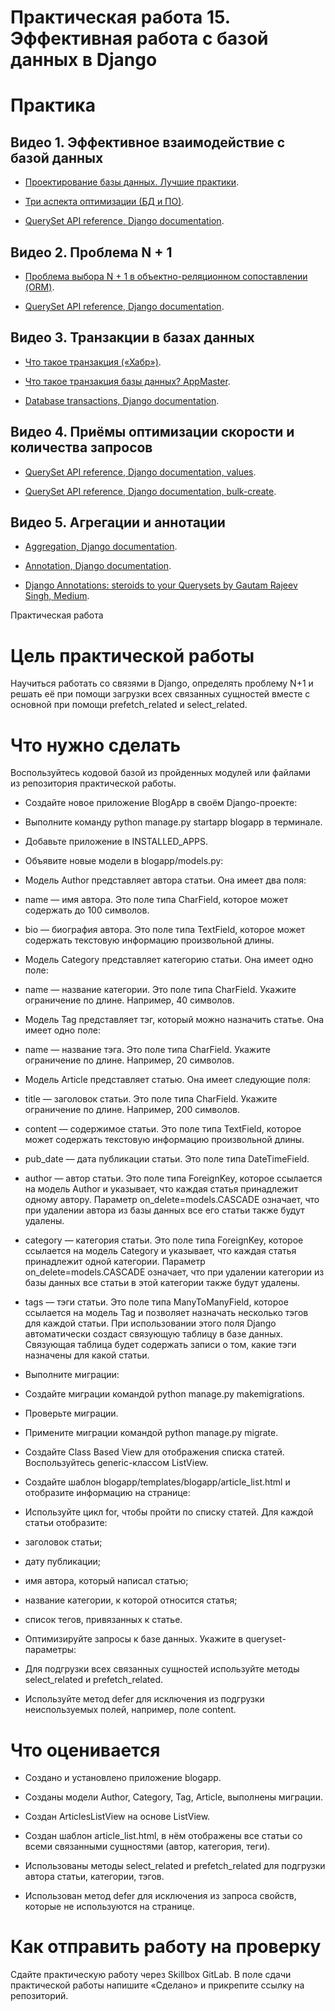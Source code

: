 # Практическая работа 15. Эффективная работа с базой данных в Django

# Практика 

## Видео 1. Эффективное взаимодействие с базой данных

- [Проектирование базы данных. Лучшие практики](https://habr.com/ru/company/otus/blog/471016/).
    
- [Три аспекта оптимизации (БД и ПО)](https://habr.com/ru/post/349910/).
    
- [QuerySet API reference, Django documentation](https://docs.djangoproject.com/en/4.1/ref/models/querysets/#select-related).
    

## Видео 2. Проблема N + 1

- [Проблема выбора N + 1 в объектно-реляционном сопоставлении (ORM)](https://intellect.icu/problema-vybora-n-1-o-v-obektno-relyatsionnogo-sopostavleniya-orm-8653).
    
- [QuerySet API reference, Django documentation](https://docs.djangoproject.com/en/4.1/ref/models/querysets/#select-related).
    

## Видео 3. Транзакции в базах данных

- [Что такое транзакция («Хабр»)](https://habr.com/ru/post/537594/).
    
- [Что такое транзакция базы данных? AppMaster](https://appmaster.io/ru/blog/chto-takoe-tranzaktsiia-bazy-dannykh).
    
- [Database transactions, Django documentation](https://docs.djangoproject.com/en/4.1/topics/db/transactions/).
    

## Видео 4. Приёмы оптимизации скорости и количества запросов

- [QuerySet API reference, Django documentation, values](https://docs.djangoproject.com/en/4.1/ref/models/querysets/#values).
    
- [QuerySet API reference, Django documentation, bulk-create](https://docs.djangoproject.com/en/4.1/ref/models/querysets/#bulk-create).
    

## Видео 5. Агрегации и аннотации

- [Aggregation, Django documentation](https://docs.djangoproject.com/en/4.1/topics/db/aggregation/).
    
- [Annotation, Django documentation](https://docs.djangoproject.com/en/4.1/topics/db/aggregation/#joins-and-aggregates). 
    
- [Django Annotations: steroids to your Querysets by Gautam Rajeev Singh, Medium](https://medium.com/@singhgautam7/django-annotations-steroids-to-your-querysets-766231f0823a).
    

  

Практическая работа

# Цель практической работы

Научиться работать со связями в Django, определять проблему N+1 и решать её при помощи загрузки всех связанных сущностей вместе с основной при помощи prefetch_related и select_related.

# Что нужно сделать

Воспользуйтесь кодовой базой из пройденных модулей или файлами из репозитория практической работы.

  

- Создайте новое приложение BlogApp в своём Django-проекте: 
    

- Выполните команду python manage.py startapp blogapp в терминале.
    
- Добавьте приложение в INSTALLED_APPS.
    

- Объявите новые модели в blogapp/models.py:
    
- Модель Author представляет автора статьи. Она имеет два поля:
    

- name — имя автора. Это поле типа CharField, которое может содержать до 100 символов.
    
- bio — биография автора. Это поле типа TextField, которое может содержать текстовую информацию произвольной длины.
    

  

- Модель Category представляет категорию статьи. Она имеет одно поле:
    

- name — название категории. Это поле типа CharField. Укажите ограничение по длине. Например, 40 символов.
    

  

- Модель Tag представляет тэг, который можно назначить статье. Она имеет одно поле:
    

- name — название тэга. Это поле типа CharField. Укажите ограничение по длине. Например, 20 символов.
    

  

- Модель Article представляет статью. Она имеет следующие поля:
    

- title — заголовок статьи. Это поле типа CharField. Укажите ограничение по длине. Например, 200 символов.
    
- content — содержимое статьи. Это поле типа TextField, которое может содержать текстовую информацию произвольной длины.
    
- pub_date — дата публикации статьи. Это поле типа DateTimeField.
    
- author — автор статьи. Это поле типа ForeignKey, которое ссылается на модель Author и указывает, что каждая статья принадлежит одному автору. Параметр on_delete=models.CASCADE означает, что при удалении автора из базы данных все его статьи также будут удалены.
    
- category — категория статьи. Это поле типа ForeignKey, которое ссылается на модель Category и указывает, что каждая статья принадлежит одной категории. Параметр on_delete=models.CASCADE означает, что при удалении категории из базы данных все статьи в этой категории также будут удалены.
    
- tags — тэги статьи. Это поле типа ManyToManyField, которое ссылается на модель Tag и позволяет назначать несколько тэгов для каждой статьи. При использовании этого поля Django автоматически создаст связующую таблицу в базе данных. Связующая таблица будет содержать записи о том, какие тэги назначены для какой статьи.
    

  

- Выполните миграции:
    

- Создайте миграции командой python manage.py makemigrations.
    
- Проверьте миграции.
    
- Примените миграции командой python manage.py migrate.
    

- Создайте Class Based View для отображения списка статей. Воспользуйтесь generic-классом ListView. 
    
- Создайте шаблон blogapp/templates/blogapp/article_list.html и отобразите информацию на странице:
    

- Используйте цикл for, чтобы пройти по списку статей. Для каждой статьи отобразите:
    

- заголовок статьи;
    
- дату публикации;
    
- имя автора, который написал статью;
    
- название категории, к которой относится статья;
    
- список тегов, привязанных к статье.
    

- Оптимизируйте запросы к базе данных. Укажите в queryset-параметры:
    

- Для подгрузки всех связанных сущностей используйте методы select_related и prefetch_related.
    
- Используйте метод defer для исключения из подгрузки неиспользуемых полей, например, поле content.
    

# Что оценивается

- Создано и установлено приложение blogapp.
    
- Созданы модели Author, Category, Tag, Article, выполнены миграции.
    
- Создан ArticlesListView на основе ListView.
    
- Создан шаблон article_list.html, в нём отображены все статьи со всеми связанными сущностями (автор, категория, теги).
    
- Использованы методы select_related и prefetch_related для подгрузки автора статьи, категории, тэгов.
    
- Использован метод defer для исключения из запроса свойств, которые не используются на странице.
    

# Как отправить работу на проверку

Сдайте практическую работу через Skillbox GitLab. В поле сдачи практической работы напишите «Сделано» и прикрепите ссылку на репозиторий.
